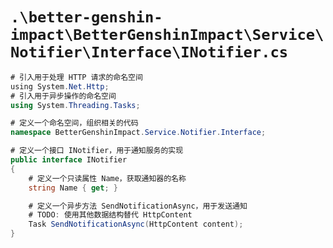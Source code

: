 # `.\better-genshin-impact\BetterGenshinImpact\Service\Notifier\Interface\INotifier.cs`

```cs
# 引入用于处理 HTTP 请求的命名空间
﻿using System.Net.Http;
# 引入用于异步操作的命名空间
using System.Threading.Tasks;

# 定义一个命名空间，组织相关的代码
namespace BetterGenshinImpact.Service.Notifier.Interface;

# 定义一个接口 INotifier，用于通知服务的实现
public interface INotifier
{
    # 定义一个只读属性 Name，获取通知器的名称
    string Name { get; }

    # 定义一个异步方法 SendNotificationAsync，用于发送通知
    # TODO: 使用其他数据结构替代 HttpContent
    Task SendNotificationAsync(HttpContent content);
}
```